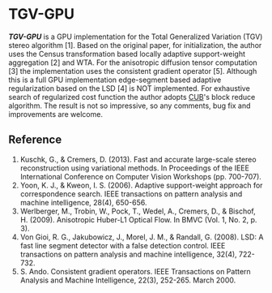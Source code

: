 # TGV-GPU
***TGV-GPU*** is a GPU implementation for the Total Generalized Variation (TGV) stereo algorithm [1].
Based on the original paper, for initialization, the author uses the Census transformation based locally adaptive support-weight aggregation [2] and WTA.
For the anisotropic diffusion tensor computation [3] the implementation uses the consistent gradient operator [5].
Although this is a full GPU implementation edge-segment based adaptive regularization based on the LSD [4] is NOT implemented.
For exhaustive search of regularized cost function the author adopts [CUB](https://nvlabs.github.io/cub/)'s block reduce algorithm.
The result is not so impressive, so any comments, bug fix and improvements are welcome.

## Reference
1. Kuschk, G., & Cremers, D. (2013). Fast and accurate large-scale stereo reconstruction using variational methods. In Proceedings of the IEEE International Conference on Computer Vision Workshops (pp. 700-707).
1. Yoon, K. J., & Kweon, I. S. (2006). Adaptive support-weight approach for correspondence search. IEEE transactions on pattern analysis and machine intelligence, 28(4), 650-656.
1. Werlberger, M., Trobin, W., Pock, T., Wedel, A., Cremers, D., & Bischof, H. (2009). Anisotropic Huber-L1 Optical Flow. In BMVC (Vol. 1, No. 2, p. 3).
1. Von Gioi, R. G., Jakubowicz, J., Morel, J. M., & Randall, G. (2008). LSD: A fast line segment detector with a false detection control. IEEE transactions on pattern analysis and machine intelligence, 32(4), 722-732.
1. S. Ando. Consistent gradient operators. IEEE Transactions on Pattern Analysis and Machine Intelligence, 22(3), 252-265. March 2000.
